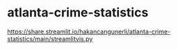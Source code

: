 # atlanta-crime-statistics

https://share.streamlit.io/hakancangunerli/atlanta-crime-statistics/main/streamlitvis.py
